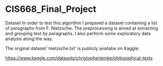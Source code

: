 # CIS668_Final_Project


Dataset
In order to test this algorithm I prepared a dataset containing a list of paragraphs from F. Nietzsche. The preprocessing is aimed at extracting and grouping text by paragraphs. I also perform some exploratory data analysis along the way.

The original dataset 'nietzsche.txt' is publicly availabe on Kaggle:

https://www.kaggle.com/datasets/christopherlemke/philosophical-texts
